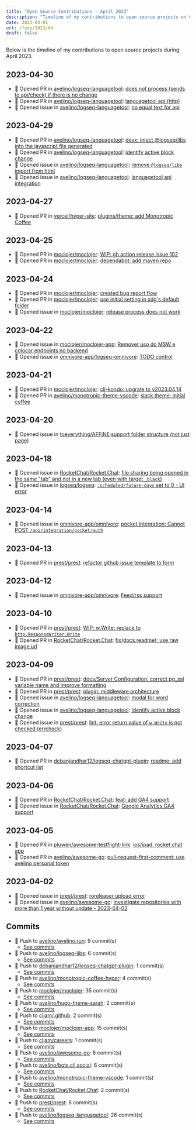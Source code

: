 ```yaml
---
title: "Open Source Contributions - April 2023"
description: "Timeline of my contributions to open source projects on GitHub during April 2023."
date: 2023-04-01
url: /foss/2023/04
draft: false
---
```


Below is the timeline of my contributions to open source projects during April 2023.

## 2023-04-30

- 🔀 Opened PR in [avelino/logseq-languagetool](https://github.com/avelino/logseq-languagetool): [does not process (sends to api/check) if there is no change](https://github.com/avelino/logseq-languagetool/pull/10)
- 🔀 Opened PR in [avelino/logseq-languagetool](https://github.com/avelino/logseq-languagetool): [languagetool api (http)](https://github.com/avelino/logseq-languagetool/pull/8)
- 🐛 Opened issue in [avelino/logseq-languagetool](https://github.com/avelino/logseq-languagetool): [no equal text for api](https://github.com/avelino/logseq-languagetool/issues/9)

## 2023-04-29

- 🔀 Opened PR in [avelino/logseq-languagetool](https://github.com/avelino/logseq-languagetool): [devx: inject @logseq/libs into the javascript file generated](https://github.com/avelino/logseq-languagetool/pull/7)
- 🔀 Opened PR in [avelino/logseq-languagetool](https://github.com/avelino/logseq-languagetool): [identify active block change](https://github.com/avelino/logseq-languagetool/pull/4)
- 🐛 Opened issue in [avelino/logseq-languagetool](https://github.com/avelino/logseq-languagetool): [remove `@logseq/libs` import from html](https://github.com/avelino/logseq-languagetool/issues/6)
- 🐛 Opened issue in [avelino/logseq-languagetool](https://github.com/avelino/logseq-languagetool): [languagetool api integration](https://github.com/avelino/logseq-languagetool/issues/5)

## 2023-04-27

- 🔀 Opened PR in [vercel/hyper-site](https://github.com/vercel/hyper-site): [plugins/theme: add Monotropic Coffee](https://github.com/vercel/hyper-site/pull/294)

## 2023-04-25

- 🔀 Opened PR in [moclojer/moclojer](https://github.com/moclojer/moclojer): [WIP: gh action release issue 102](https://github.com/moclojer/moclojer/pull/104)
- 🔀 Opened PR in [moclojer/moclojer](https://github.com/moclojer/moclojer): [dependabot: add maven repo](https://github.com/moclojer/moclojer/pull/103)

## 2023-04-24

- 🔀 Opened PR in [moclojer/moclojer](https://github.com/moclojer/moclojer): [created bug report flow](https://github.com/moclojer/moclojer/pull/101)
- 🔀 Opened PR in [moclojer/moclojer](https://github.com/moclojer/moclojer): [use initial setting in xdg's default folder](https://github.com/moclojer/moclojer/pull/99)
- 🐛 Opened issue in [moclojer/moclojer](https://github.com/moclojer/moclojer): [release process does not work](https://github.com/moclojer/moclojer/issues/102)

## 2023-04-22

- 🐛 Opened issue in [moclojer/moclojer-app](https://github.com/moclojer/moclojer-app): [Remover uso do MSW e colocar endpoints no backend](https://github.com/moclojer/moclojer-app/issues/26)
- 🐛 Opened issue in [omnivore-app/logseq-omnivore](https://github.com/omnivore-app/logseq-omnivore): [TODO control](https://github.com/omnivore-app/logseq-omnivore/issues/99)

## 2023-04-21

- 🔀 Opened PR in [moclojer/moclojer](https://github.com/moclojer/moclojer): [clj-kondo: upgrate to v2023.04.14](https://github.com/moclojer/moclojer/pull/98)
- 🔀 Opened PR in [avelino/monotropic-theme-vscode](https://github.com/avelino/monotropic-theme-vscode): [slack theme: initial coffee](https://github.com/avelino/monotropic-theme-vscode/pull/20)

## 2023-04-20

- 🐛 Opened issue in [toeverything/AFFiNE](https://github.com/toeverything/AFFiNE): [​support folder structure (not just page)](https://github.com/toeverything/AFFiNE/issues/2051)

## 2023-04-18

- 🐛 Opened issue in [RocketChat/Rocket.Chat](https://github.com/RocketChat/Rocket.Chat): [file sharing being opened in the same "tab" and not in a new tab (even with target `_black`)](https://github.com/RocketChat/Rocket.Chat/issues/28956)
- 🐛 Opened issue in [logseq/logseq](https://github.com/logseq/logseq): [`:scheduled/future-days` set to 0 - UI error](https://github.com/logseq/logseq/issues/9147)

## 2023-04-14

- 🐛 Opened issue in [omnivore-app/omnivore](https://github.com/omnivore-app/omnivore): [pocket integration: Cannot POST `/api/integration/pocket/auth`](https://github.com/omnivore-app/omnivore/issues/2050)

## 2023-04-13

- 🔀 Opened PR in [prest/prest](https://github.com/prest/prest): [refactor github issue template to form](https://github.com/prest/prest/pull/803)

## 2023-04-12

- 🐛 Opened issue in [omnivore-app/omnivore](https://github.com/omnivore-app/omnivore): [Feed/rss support](https://github.com/omnivore-app/omnivore/issues/2029)

## 2023-04-10

- 🔀 Opened PR in [prest/prest](https://github.com/prest/prest): [WIP: w.Write: replace to `http.ResponseWriter.Write`](https://github.com/prest/prest/pull/801)
- 🔀 Opened PR in [RocketChat/Rocket.Chat](https://github.com/RocketChat/Rocket.Chat): [fix(docs,readme): use raw image url](https://github.com/RocketChat/Rocket.Chat/pull/28861)

## 2023-04-09

- 🔀 Opened PR in [prest/prest](https://github.com/prest/prest): [docs/Server Configuration: correct pg_ssl variable name and improve formatting](https://github.com/prest/prest/pull/799)
- 🔀 Opened PR in [prest/prest](https://github.com/prest/prest): [plugin: middleware architecture](https://github.com/prest/prest/pull/798)
- 🐛 Opened issue in [avelino/logseq-languagetool](https://github.com/avelino/logseq-languagetool): [modal for word correction](https://github.com/avelino/logseq-languagetool/issues/3)
- 🐛 Opened issue in [avelino/logseq-languagetool](https://github.com/avelino/logseq-languagetool): [Identify active block change](https://github.com/avelino/logseq-languagetool/issues/2)
- 🐛 Opened issue in [prest/prest](https://github.com/prest/prest): [lint: error return value of `w.Write` is not checked (errcheck)](https://github.com/prest/prest/issues/800)

## 2023-04-07

- 🔀 Opened PR in [debanjandhar12/logseq-chatgpt-plugin](https://github.com/debanjandhar12/logseq-chatgpt-plugin): [readme: add shortcut list](https://github.com/debanjandhar12/logseq-chatgpt-plugin/pull/15)

## 2023-04-06

- 🔀 Opened PR in [RocketChat/Rocket.Chat](https://github.com/RocketChat/Rocket.Chat): [feat: add GA4 support](https://github.com/RocketChat/Rocket.Chat/pull/28830)
- 🐛 Opened issue in [RocketChat/Rocket.Chat](https://github.com/RocketChat/Rocket.Chat): [Google Analytics GA4 support](https://github.com/RocketChat/Rocket.Chat/issues/28829)

## 2023-04-05

- 🔀 Opened PR in [pluwen/awesome-testflight-link](https://github.com/pluwen/awesome-testflight-link): [ios/ipad: rocket.chat app](https://github.com/pluwen/awesome-testflight-link/pull/121)
- 🔀 Opened PR in [avelino/awesome-go](https://github.com/avelino/awesome-go): [pull-request-first-comment: use avelino personal token](https://github.com/avelino/awesome-go/pull/4829)

## 2023-04-02

- 🐛 Opened issue in [prest/prest](https://github.com/prest/prest): [roreleaser upload error](https://github.com/prest/prest/issues/792)
- 🐛 Opened issue in [avelino/awesome-go](https://github.com/avelino/awesome-go): [Investigate repositories with more than 1 year without update - 2023-04-02](https://github.com/avelino/awesome-go/issues/4824)

## Commits

- 🔨 Push to [avelino/avelino.run](https://github.com/avelino/avelino.run): 9 commit(s)
  - [See commits](https://github.com/avelino/avelino.run/commits?author=avelino&since=2023-04-01T00:00:00Z&until=2023-04-30T23:59:59Z)
- 🔨 Push to [avelino/logseq-libs](https://github.com/avelino/logseq-libs): 6 commit(s)
  - [See commits](https://github.com/avelino/logseq-libs/commits?author=avelino&since=2023-04-01T00:00:00Z&until=2023-04-30T23:59:59Z)
- 🔨 Push to [debanjandhar12/logseq-chatgpt-plugin](https://github.com/debanjandhar12/logseq-chatgpt-plugin): 1 commit(s)
  - [See commits](https://github.com/debanjandhar12/logseq-chatgpt-plugin/commits?author=avelino&since=2023-04-01T00:00:00Z&until=2023-04-30T23:59:59Z)
- 🔨 Push to [avelino/monotropic-coffee-hyper](https://github.com/avelino/monotropic-coffee-hyper): 4 commit(s)
  - [See commits](https://github.com/avelino/monotropic-coffee-hyper/commits?author=avelino&since=2023-04-01T00:00:00Z&until=2023-04-30T23:59:59Z)
- 🔨 Push to [moclojer/moclojer](https://github.com/moclojer/moclojer): 35 commit(s)
  - [See commits](https://github.com/moclojer/moclojer/commits?author=avelino&since=2023-04-01T00:00:00Z&until=2023-04-30T23:59:59Z)
- 🔨 Push to [avelino/hugo-theme-sarah](https://github.com/avelino/hugo-theme-sarah): 2 commit(s)
  - [See commits](https://github.com/avelino/hugo-theme-sarah/commits?author=avelino&since=2023-04-01T00:00:00Z&until=2023-04-30T23:59:59Z)
- 🔨 Push to [cljam/.github](https://github.com/cljam/.github): 2 commit(s)
  - [See commits](https://github.com/cljam/.github/commits?author=avelino&since=2023-04-01T00:00:00Z&until=2023-04-30T23:59:59Z)
- 🔨 Push to [moclojer/moclojer-app](https://github.com/moclojer/moclojer-app): 15 commit(s)
  - [See commits](https://github.com/moclojer/moclojer-app/commits?author=avelino&since=2023-04-01T00:00:00Z&until=2023-04-30T23:59:59Z)
- 🔨 Push to [cljam/careers](https://github.com/cljam/careers): 1 commit(s)
  - [See commits](https://github.com/cljam/careers/commits?author=avelino&since=2023-04-01T00:00:00Z&until=2023-04-30T23:59:59Z)
- 🔨 Push to [avelino/awesome-go](https://github.com/avelino/awesome-go): 6 commit(s)
  - [See commits](https://github.com/avelino/awesome-go/commits?author=avelino&since=2023-04-01T00:00:00Z&until=2023-04-30T23:59:59Z)
- 🔨 Push to [avelino/bots.clj.social](https://github.com/avelino/bots.clj.social): 6 commit(s)
  - [See commits](https://github.com/avelino/bots.clj.social/commits?author=avelino&since=2023-04-01T00:00:00Z&until=2023-04-30T23:59:59Z)
- 🔨 Push to [avelino/monotropic-theme-vscode](https://github.com/avelino/monotropic-theme-vscode): 1 commit(s)
  - [See commits](https://github.com/avelino/monotropic-theme-vscode/commits?author=avelino&since=2023-04-01T00:00:00Z&until=2023-04-30T23:59:59Z)
- 🔨 Push to [RocketChat/Rocket.Chat](https://github.com/RocketChat/Rocket.Chat): 2 commit(s)
  - [See commits](https://github.com/RocketChat/Rocket.Chat/commits?author=avelino&since=2023-04-01T00:00:00Z&until=2023-04-30T23:59:59Z)
- 🔨 Push to [prest/prest](https://github.com/prest/prest): 8 commit(s)
  - [See commits](https://github.com/prest/prest/commits?author=avelino&since=2023-04-01T00:00:00Z&until=2023-04-30T23:59:59Z)
- 🔨 Push to [avelino/logseq-languagetool](https://github.com/avelino/logseq-languagetool): 26 commit(s)
  - [See commits](https://github.com/avelino/logseq-languagetool/commits?author=avelino&since=2023-04-01T00:00:00Z&until=2023-04-30T23:59:59Z)

